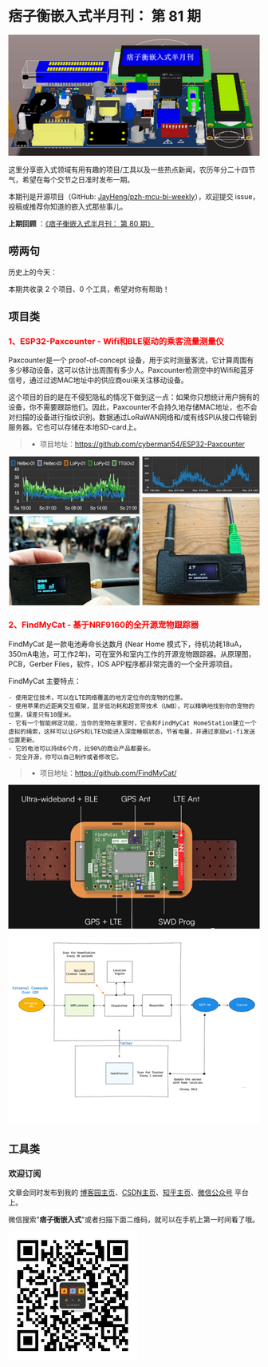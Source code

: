 # 痞子衡嵌入式半月刊： 第 81 期

![](https://raw.githubusercontent.com/JayHeng/pzh-mcu-bi-weekly/master/pics/pzh_mcu_bi_weekly.PNG)

这里分享嵌入式领域有用有趣的项目/工具以及一些热点新闻，农历年分二十四节气，希望在每个交节之日准时发布一期。

本期刊是开源项目（GitHub: [JayHeng/pzh-mcu-bi-weekly](https://github.com/JayHeng/pzh-mcu-bi-weekly)），欢迎提交 issue，投稿或推荐你知道的嵌入式那些事儿。

**上期回顾** ：[《痞子衡嵌入式半月刊： 第 80 期》](https://www.cnblogs.com/henjay724/p/17711448.html)

## 唠两句

历史上的今天：

本期共收录 2 个项目、0 个工具，希望对你有帮助！

## 项目类

### <font color="red">1、ESP32-Paxcounter - Wifi和BLE驱动的乘客流量测量仪</font>

Paxcounter是一个 proof-of-concept 设备，用于实时测量客流，它计算周围有多少移动设备，这可以估计出周围有多少人。Paxcounter检测空中的Wifi和蓝牙信号，通过过滤MAC地址中的供应商oui来关注移动设备。

这个项目的目的是在不侵犯隐私的情况下做到这一点：如果你只想统计用户拥有的设备，你不需要跟踪他们。因此，Paxcounter不会持久地存储MAC地址，也不会对扫描的设备进行指纹识别。数据通过LoRaWAN网络和/或有线SPI从接口传输到服务器。它也可以存储在本地SD-card上。

> * 项目地址：https://github.com/cyberman54/ESP32-Paxcounter

![](https://raw.githubusercontent.com/JayHeng/pzh-mcu-bi-weekly/master/pics/issue-081/ESP32-Paxcounter.PNG)

### <font color="red">2、FindMyCat - 基于NRF9160的全开源宠物跟踪器</font>

FindMyCat 是一款电池寿命长达数月 (Near Home 模式下，待机功耗18uA，350mA电池，可工作2年)，可在室外和室内工作的开源宠物跟踪器。从原理图，PCB，Gerber Files，软件，IOS APP程序都非常完善的一个全开源项目。

FindMyCat 主要特点：

```text
- 使用定位技术，可以在LTE网络覆盖的地方定位你的宠物的位置。
- 使用苹果的近距离交互框架，蓝牙低功耗和超宽带技术（UWB），可以精确地找到你的宠物的位置，误差只有10厘米。
- 它有一个智能绑定功能，当你的宠物在家里时，它会和FindMyCat HomeStation建立一个虚拟的绳索，这样可以让GPS和LTE功能进入深度睡眠状态，节省电量，并通过家庭wi-fi发送位置更新。
- 它的电池可以持续6个月，比90%的商业产品都要长。
- 完全开源，你可以自己制作或者修改它。
```

> * 项目地址：https://github.com/FindMyCat/

![](https://raw.githubusercontent.com/JayHeng/pzh-mcu-bi-weekly/master/pics/issue-081/FindMyCat.PNG)

![](https://raw.githubusercontent.com/JayHeng/pzh-mcu-bi-weekly/master/pics/issue-081/FindMyCat-Arch.PNG)

## 工具类



### 欢迎订阅

文章会同时发布到我的 [博客园主页](https://www.cnblogs.com/henjay724/)、[CSDN主页](https://blog.csdn.net/henjay724)、[知乎主页](https://www.zhihu.com/people/henjay724)、[微信公众号](http://weixin.sogou.com/weixin?type=1&query=痞子衡嵌入式) 平台上。

微信搜索"__痞子衡嵌入式__"或者扫描下面二维码，就可以在手机上第一时间看了哦。

![](https://raw.githubusercontent.com/JayHeng/pzhmcu-picture/master/wechat/pzhMcu_qrcode_258x258.jpg)

